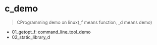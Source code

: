# c_demo
> CProgramming demo on linux(_f means function, _d means demo)
- 01_getopt_f:  command_line_tool_demo
- 02_static_library_d
